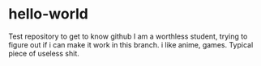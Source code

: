 # hello-world
Test repository to get to know github
I am a worthless student, trying to figure out if i can make it work in this branch.
i like anime, games. 
Typical piece of useless shit. 
